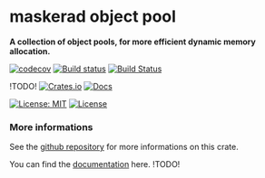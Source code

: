 maskerad object pool
========================
**A collection of object pools, for more efficient dynamic memory allocation.**

[![codecov](https://codecov.io/gh/Maskerad-rs/Maskerad_object_pool/branch/master/graph/badge.svg)](https://codecov.io/gh/Maskerad-rs/Maskerad_object_pool)
[![Build status](https://ci.appveyor.com/api/projects/status/cda7vb6lc6uqjn3t?svg=true)](https://ci.appveyor.com/project/Malkaviel/maskerad-memory-allocator)
[![Build Status](https://travis-ci.org/Maskerad-rs/Maskerad_memory_allocator.svg?branch=master)](https://travis-ci.org/Maskerad-rs/Maskerad_memory_allocator)

!TODO! [![Crates.io](https://img.shields.io/crates/v/maskerad_stack_allocator.svg)](https://crates.io/crates/maskerad_stack_allocator) [![Docs](https://docs.rs/maskerad_stack_allocator/badge.svg)](https://docs.rs/maskerad_stack_allocator)

[![License: MIT](https://img.shields.io/badge/License-MIT-yellow.svg)](https://opensource.org/licenses/MIT) [![License](https://img.shields.io/badge/License-Apache%202.0-blue.svg)](https://opensource.org/licenses/Apache-2.0)

### More informations

See the [github repository](https://github.com/Maskerad-rs/Maskerad_object_pool) for more informations on this crate.

You can find the [documentation](https://docs.rs/maskerad_stack_allocator) here. !TODO!